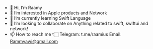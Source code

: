 - 👋 Hi, I’m Raamy
- 👀 I’m interested in Apple products and Network
- 🌱 I’m currently learning Swift Language
- 💞️ I’m looking to collaborate on Anything related to swift, swiftui and network!
- 📫 How to reach me 👇🏻
Telegram: t.me/raamius
Email: Rammyawi@gmail.com
